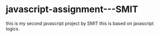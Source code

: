 # javascript-assignment---SMIT
this is my second javascript project by SMIT this is based on javascript logics.
